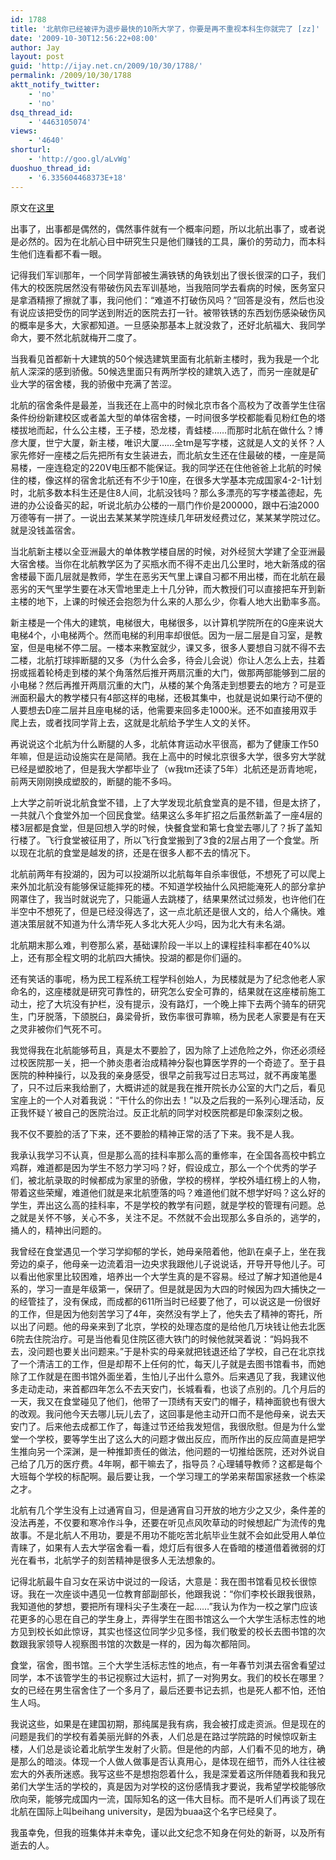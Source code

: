 ```yaml
---
id: 1788
title: '北航你已经被评为退步最快的10所大学了，你要是再不重视本科生你就完了 [zz]'
date: '2009-10-30T12:56:22+08:00'
author: Jay
layout: post
guid: 'http://ijay.net.cn/2009/10/30/1788/'
permalink: /2009/10/30/1788
aktt_notify_twitter:
    - 'no'
    - 'no'
dsq_thread_id:
    - '4463105074'
views:
    - '4640'
shorturl:
    - 'http://goo.gl/aLvWg'
duoshuo_thread_id:
    - '6.335604468373E+18'
---
```


原文在<a href="http://www.renren.com/Login.do?rf=r&amp;domain=renren.com&amp;origURL=http%3A%2F%2Fblog.renren.com%2Fblog%2F85471159%2F426756400" target="_blank">这里</a>

出事了，出事都是偶然的，偶然事件就有一个概率问题，所以北航出事了，或者说是必然的。因为在北航心目中研究生只是他们赚钱的工具，廉价的劳动力，而本科生他们连看都不看一眼。

记得我们军训那年，一个同学背部被生满铁锈的角铁划出了很长很深的口子，我们伟大的校医院居然没有带破伤风去军训基地，当我陪同学去看病的时候，医务室只是拿酒精擦了擦就了事，我问他们：“难道不打破伤风吗？”回答是没有，然后也没有说应该把受伤的同学送到附近的医院去打一针。被带铁锈的东西划伤感染破伤风的概率是多大，大家都知道。一旦感染那基本上就没救了，还好北航福大、我同学命大，要不然北航就梅开二度了。

当我看见首都新十大建筑的50个候选建筑里面有北航新主楼时，我为我是一个北航人深深的感到骄傲。50候选里面只有两所学校的建筑入选了，而另一座就是矿业大学的宿舍楼，我的骄傲中充满了苦涩。

北航的宿舍条件是最差，当我还在上高中的时候北京市各个高校为了改善学生住宿条件纷纷新建校区或者盖大型的单体宿舍楼，一时间很多学校都能看见粉红色的塔楼拔地而起，什么公主楼，王子楼，恐龙楼，青蛙楼……而那时北航在做什么？博彦大厦，世宁大厦，新主楼，唯识大厦……全tm是写字楼，这就是人文的关怀？人家先修好一座楼之后先把所有女生装进去，而北航女生还在住最破的楼，一座是简易楼，一座连稳定的220V电压都不能保证。我的同学还在住他爸爸上北航的时候住的楼，像这样的宿舍北航还有不少于10座，在很多大学基本完成国家4-2-1计划时，北航多数本科生还是住8人间，北航没钱吗？那么多漂亮的写字楼盖德起，先进的办公设备买的起，听说北航办公楼的一扇门作价是200000，跟中石油2000万德等有一拼了。一说出去某某某学院连续几年研发经费过亿，某某某学院过亿。就是没钱盖宿舍。

当北航新主楼以全亚洲最大的单体教学楼自居的时候，对外经贸大学建了全亚洲最大宿舍楼。当你在北航教学区为了买瓶水而不得不走出几公里时，地大新落成的宿舍楼最下面几层就是教师，学生在恶劣天气里上课自习都不用出楼，而在北航在最恶劣的天气里学生要在冰天雪地里走上十几分钟，而大教授们可以直接把车开到新主楼的地下，上课的时候还会抱怨为什么来的人那么少，你看人地大出勤率多高。

新主楼是一个伟大的建筑，电梯很大，电梯很多，以计算机学院所在的G座来说大电梯4个，小电梯两个。然而电梯的利用率却很低。因为一层二层是自习室，是教室，但是电梯不停二层。一楼本来教室就少，课又多，很多人要想自习就不得不去二楼，北航打球摔断腿的又多（为什么会多，待会儿会说）你让人怎么上去，拄着拐或摇着轮椅走到楼的某个角落然后推开两扇沉重的大门，做那两部能够到二层的小电梯？然后再推开两扇沉重的大门，从楼的某个角落走到想要去的地方？可是亚洲面积最大的教学楼只有4部这样的电梯，还极其集中，也就是说如果行动不便的人要想去D座二层并且座电梯的话，他需要来回多走1000米。还不如直接用双手爬上去，或者找同学背上去，这就是北航给予学生人文的关怀。

再说说这个北航为什么断腿的人多，北航体育运动水平很高，都为了健康工作50年嘛，但是运动设施实在是简陋。我在上高中的时候北京很多大学，很多穷大学就已经是塑胶地了，但是我大学都毕业了（w我tm还读了5年）北航还是沥青地呢，前两天刚刚换成塑胶的，断腿的能不多吗。

上大学之前听说北航食堂不错，上了大学发现北航食堂真的是不错，但是太挤了，一共就八个食堂外加一个回民食堂。结果这么多年扩招之后虽然新盖了一座4层的楼3层都是食堂，但是回想入学的时候，快餐食堂和第七食堂去哪儿了？拆了盖知行楼了。飞行食堂被征用了，所以飞行食堂搬到了3食的2层占用了一个食堂。所以现在北航的食堂是越发的挤，还是在很多人都不去的情况下。

北航前两年有投湖的，因为可以投湖所以北航每年自杀率很低，不想死了可以爬上来外加北航没有能够保证能摔死的楼。不知道学校抽什么风把能淹死人的部分拿护网罩住了，我当时就说完了，只能逼人去跳楼了，结果果然试过频发，也许他们在半空中不想死了，但是已经没得选了，这一点北航还是很人文的，给人个痛快。难道决策层就不知道为什么清华死人多北大死人少吗，因为北大有未名湖。

北航期末那么难，判卷那么紧，基础课阶段一半以上的课程挂科率都在40%以上，还有那全程文明的北航四大捕快。投湖的都是你们逼的。

还有笑话的事呢，杨为民工程系统工程学科创始人，为民楼就是为了纪念他老人家命名的，这座楼就是研究可靠性的，研究怎么安全可靠的，结果就在这座楼前施工动土，挖了大坑没有护栏，没有提示，没有路灯，一个晚上摔下去两个骑车的研究生，门牙脱落，下颌脱臼，鼻梁骨折，致伤率很可靠嘛，杨为民老人家要是有在天之灵非被你们气死不可。

我觉得我在北航能够苟且，真是太不要脸了，因为除了上述危险之外，你还必须经过校医院那一关，把一个肺炎患者治成精神分裂也算医学界的一个奇迹了。至于县医院的种种操行，以及我的亲身感受，很早之前我写过日志骂过，就不再废笔墨了，只不过后来我给删了，大概讲述的就是我在推开院长办公室的大门之后，看见宝座上的一个人对着我说：“干什么的你出去！”以及之后我的一系列心理活动，反正我怀疑丫被自己的医院治过。反正北航的同学对校医院都是印象深刻之极。

我不仅不要脸的活了下来，还不要脸的精神正常的活了下来。我不是人我。

我承认我学习不认真，但是那么高的挂科率那么高的重修率，在全国各高校中鹤立鸡群，难道都是因为学生不怒力学习吗？好，假设成立，那么一个个优秀的学子们，被北航录取的时候都成为家里的骄傲，学校的榜样，学校外墙红榜上的人物，带着这些荣耀，难道他们就是来北航堕落的吗？难道他们就不想学好吗？这么好的学生，弄出这么高的挂科率，不是学校的教学有问题，就是学校的管理有问题。总之就是关怀不够，关心不多，关注不足。不然就不会出现那么多自杀的，逃学的，捅人的，精神出问题的。

我曾经在食堂遇见一个学习学抑郁的学长，她母亲陪着他，他趴在桌子上，坐在我旁边的桌子，他母亲一边流着泪一边央求我跟他儿子说说话，开导开导他儿子。可以看出他家里比较困难，培养出一个大学生真的是不容易。经过了解才知道他是4系的，学习一直是年级第一，保研了。但是就是因为大四的时候因为四大捕快之一的经管挂了，没有保成，而成都的611所当时已经要了他了，可以说这是一份很好的工作，但是因为他刻苦学习了4年，突然没有学上了，他失去了精神的寄托，所以出了问题。他的母亲来到了北京，学校的处理态度的是给他几万块钱让他去北医6院去住院治疗。可是当他看见住院区德大铁门的时候他就哭着说：“妈妈我不去，没问题也要关出问题来。”于是朴实的母亲就把钱退还给了学校，自己在北京找了一个清洁工的工作，但是却帮不上任何的忙，每天儿子就是去图书馆看书，而她除了工作就是在图书馆外面坐着，生怕儿子出什么意外。后来遇见了我，我建议他多走动走动，来首都四年怎么不去天安门，长城看看，也谈了点别的。几个月后的一天，我又在食堂碰见了他们，他带了一顶绣有天安门的帽子，精神面貌也有很大的改观。我问他今天去哪儿玩儿去了，这回事是他主动开口而不是他母亲，说去天安门了。后来他去成都工作了，每逢过节还给我发短信，我很欣慰。但是为什么堂堂一个学校，要等学生出了这么大的问题才做出反应，而所作出的反应简直是把学生推向另一个深渊，是一种推卸责任的做法，他问题的一切推给医院，还对外说自己给了几万的医疗费。4年啊，都干嘛去了，指导员？心理辅导教师？这都是每个大班每个学校的标配啊。最后要让我，一个学习理工的学弟来帮国家拯救一个栋梁之才。

北航有几个学生没有上过通宵自习，但是通宵自习开放的地方少之又少，条件差的没法再差，不仅要和寒冷作斗争，还要在听见点风吹草动的时候想起广为流传的鬼故事。不是北航人不用功，要是不用功不能吃苦北航毕业生就不会如此受用人单位青睐了，如果有人去大学宿舍看一看，熄灯后有很多人在昏暗的楼道借着微弱的灯光在看书，北航学子的刻苦精神是很多人无法想象的。

记得北航最牛自习女在采访中说过的一段话，大意是：我在图书馆看见校长很惊讶。我在一次座谈中遇见一位教育部副部长，他跟我说：“你们李校长跟我很熟，我知道他的梦想，要把所有理科尖子生凑在一起……”我认为作为一校之掌门应该花更多的心思在自己的学生身上，弄得学生在图书馆这么一个大学生活标志性的地方见到校长如此惊讶，其实也怪这位同学少见多怪，我们敬爱的校长去图书馆的次数跟我家领导人视察图书馆的次数是一样的，因为每次都陪同。

食堂，宿舍，图书馆。三个大学生活标志性的地点，有一年春节刘淇去宿舍看望过同学，本不该管学生的书记视察过大运村，抓了一对狗男女。我们的校长在哪里？女的已经在男生宿舍住了一个多月了，最后还要书记去抓，也是死人都不怕，还怕生人吗。

我说这些，如果是在建国初期，那纯属是我有病，我会被打成走资派。但是现在的问题是我们的学校有着美丽光鲜的外表，人们总是在路过学院路的时候惊叹新主楼，人们总是谈论着北航学生发射了火箭。但是他的内部，人们看不见的地方，确是那么的暗淡。体现一个人做人做事是否认真用心，是体现在细节，而外人往往被宏大的外表所迷惑。我写这些不是想抱怨着什么，我是深爱着这所伴随着我和我兄弟们大学生活的学校的，真是因为对学校的这份感情我才要说，我希望学校能够欣欣向荣，能够完成国内一流，国际知名的这一伟大目标。而不是听人们再谈了现在北航在国际上叫beihang university，是因为buaa这个名字已经臭了。

我虽幸免，但我的班集体并未幸免，谨以此文纪念不知身在何处的新哥，以及所有逝去的人。